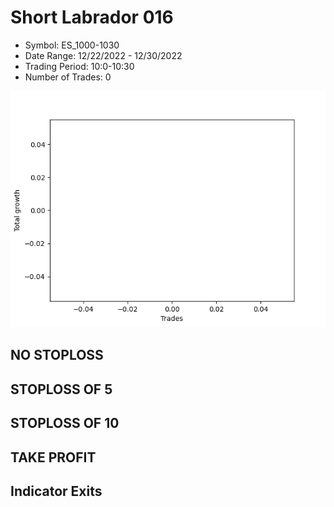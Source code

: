 # Short Labrador 016 
- Symbol: ES_1000-1030
- Date Range: 12/22/2022 - 12/30/2022
- Trading Period: 10:0-10:30
- Number of Trades: 0

![Plot](ShortLabrador016ES_1000-1030.png)
## NO STOPLOSS














## STOPLOSS OF 5














## STOPLOSS OF 10














## TAKE PROFIT











## Indicator Exits


